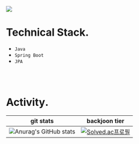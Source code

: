 <img src="https://capsule-render.vercel.app/api?type=waving&color=auto&height=200&section=header&text=Minoflower's&nbsp;Github&textBg=false&fontSize=70" />

<br>

# Technical Stack․

- `Java`
- `Spring Boot`
- `JPA`

<br>
<br>

# Activity․

git stats|backjoon tier
---------|-------------
![Anurag's GitHub stats](https://github-readme-stats.vercel.app/api?username=minoflower31&show_icons=true&theme=tokyonight)|[![Solved.ac프로필](http://mazassumnida.wtf/api/v2/generate_badge?boj=minoflower31)](https://solved.ac/minoflower31)
